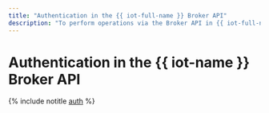 ```yaml
---
title: "Authentication in the {{ iot-full-name }} Broker API"
description: "To perform operations via the Broker API in {{ iot-full-name }}, a cloud-based MQTT server, get an IAM token for your account."
---
```


# Authentication in the {{ iot-name }} Broker API

{% include notitle [auth](../../../_includes/authentication.md) %}
